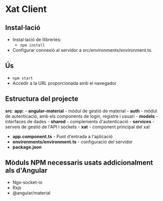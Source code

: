 # Xat Client

## Instal·lació
- Instal·lació de llibreries:
  - `npm install`
- Configurar connexió al servidor a src/environments/environment.ts.

## Ús
- `npm start`
- Accedir a la URL proporcionada amb el navegador

## Estructura del projecte

**src**:
  **app**:
    - **angular-material** - mòdul de gestió de material
    - **auth** - mòdul de autenticació, amb els components de login, registre i usuari
    - **models** - interfaces de dades
    - **shared** - complements d'autenticació
    - **services** - serveis de gestió de l'API i sockets
    - **xat** - component principal del xat
  - **app.component.ts** - Punt d'entrada a l'aplicació
- **environments/environment.ts** - configuració del servidor
- **package.json**

## Mòduls NPM necessaris usats addicionalment als d'Angular

- Ngx-socket-io
- Rxjs
- @angular/material 
